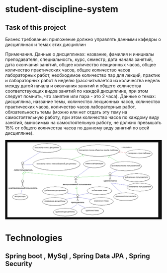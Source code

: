 # student-discipline-system

## Task of this project
Бизнес требование: приложение должно управлять данными кафедры о дисциплинах и темах этих дисциплин

Примечания. Данные о дисциплинах: название, фамилия и инициалы преподавателя, специальность, курс, семестр, дата начала занятий, дата окончания занятий, общее количество лекционных часов, общее количество практических часов, общее количество часов лабораторных работ, необходимое количество пар для лекций, практик и лабораторных работ в неделю (рассчитывается из количества недель между датой начала и окончания занятий и общего количества соответствующих видов занятий по каждой дисциплине, при этом следует помнить, что занятие или пара - это 2 часа). Данные о темах: дисциплина, название темы, количество лекционных часов, количество практических часов, количество часов лабораторных работ, обязательность темы (можно или нет отдать эту тему на самостоятельную работу, при этом количество часов по каждому виду занятий, выносимых на самостоятельную работу, не должно превышать 15% от общего количества часов по данному виду занятий по всей дисциплине).

![screen](https://github.com/Naza1re/student-microservices-project-lab/blob/master/image.png)

# Technologies

## Spring boot , MySql , Spring Data JPA , Spring Security
